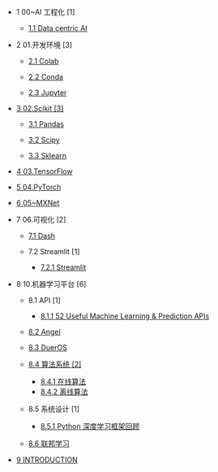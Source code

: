   - 1 00~AI 工程化 [1]
    - [1.1 Data centric AI](/00~AI%20工程化/Data-centric%20AI.md)
  - 2 01.开发环境 [3]
    - [2.1 Colab](/01.开发环境/Colab/README.md)
      
    - [2.2 Conda](/01.开发环境/Conda/README.md)
      
    - [2.3 Jupyter](/01.开发环境/Jupyter/README.md)
      
  - [3 02.Scikit [3]](/02.Scikit/README.md)
    - [3.1 Pandas](/02.Scikit/Pandas/README.md)
      
    - [3.2 Scipy](/02.Scikit/Scipy/README.md)
      
    - [3.3 Sklearn](/02.Scikit/Sklearn/README.md)
      
  - [4 03.TensorFlow](/03.TensorFlow/README.md)
    
  - [5 04.PyTorch](/04.PyTorch/README.md)
    
  - [6 05~MXNet](/05~MXNet/README.md)
    
  - 7 06.可视化 [2]
    - [7.1 Dash](/06.可视化/Dash/README.md)
      
    - 7.2 Streamlit [1]
      - [7.2.1 Streamlit](/06.可视化/Streamlit/Streamlit.md)
  - 8 10.机器学习平台 [6]
    - 8.1 API [1]
      - [8.1.1 52 Useful Machine Learning & Prediction APIs](/10.机器学习平台/API/52%20Useful%20Machine%20Learning%20&%20Prediction%20APIs.md)
    - [8.2 Angel](/10.机器学习平台/Angel.md)
    - [8.3 DuerOS](/10.机器学习平台/DuerOS/README.md)
      
    - [8.4 算法系统 [2]](/10.机器学习平台/算法系统/README.md)
      - [8.4.1 在线算法](/10.机器学习平台/算法系统/在线算法.md)
      - [8.4.2 离线算法](/10.机器学习平台/算法系统/离线算法.md)
    - 8.5 系统设计 [1]
      - [8.5.1 Python 深度学习框架回顾](/10.机器学习平台/系统设计/Python%20深度学习框架回顾.md)
    - [8.6 联邦学习](/10.机器学习平台/联邦学习/README.md)
      
  - [9 INTRODUCTION](/INTRODUCTION.md)